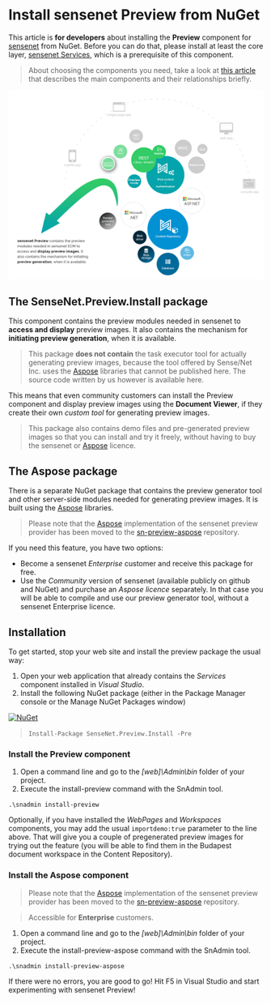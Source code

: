 # Install sensenet Preview from NuGet

This article is **for developers** about installing the **Preview** component for [sensenet](https://github.com/SenseNet) from NuGet. Before you can do that, please install at least the core layer, [sensenet Services](/docs/install-sn-from-nuget), which is a prerequisite of this component.

>About choosing the components you need, take a look at [this article](/docs/sensenet-components) that describes the main components and their relationships briefly.

![sensenet Preview](https://github.com/SenseNet/sn-resources/raw/master/images/sn-components/sn-components_preview.png "sensenet Preview")

## The SenseNet.Preview.Install package
This component contains the preview modules needed in sensenet to **access and display** preview images. It also contains the mechanism for **initiating preview generation**, when it is available.

> This package **does not contain** the task executor tool for actually generating preview images, because the tool offered by Sense/Net Inc. uses the [Aspose](http://aspose.com) libraries that cannot be published here. The source code written by us however is available here.

This means that even community customers can install the Preview component and display preview images using the **Document Viewer**, if they create their own *custom tool* for generating preview images.

> This package also contains demo files and pre-generated preview images so that you can install and try it freely, without having to buy the sensenet or [Aspose](http://aspose.com) licence.

## The Aspose package
There is a separate NuGet package that contains the preview generator tool and other server-side modules needed for generating preview images. It is built using the [Aspose](http://aspose.com) libraries. 

> Please note that the [Aspose](http://aspose.com) implementation of the sensenet preview provider has been moved to the [sn-preview-aspose](https://github.com/SenseNet/sn-preview-aspose) repository.

If you need this feature, you have two options:

- Become a sensenet *Enterprise* customer and receive this package for free.
- Use the *Community* version of sensenet (available publicly on github and NuGet) and purchase an *Aspose licence* separately. In that case you will be able to compile and use our preview generator tool, without a sensenet Enterprise licence.

## Installation
To get started, stop your web site and install the preview package the usual way:

1. Open your web application that already contains the *Services* component installed in *Visual Studio*.
2. Install the following NuGet package (either in the Package Manager console or the Manage NuGet Packages window)

[![NuGet](https://img.shields.io/nuget/v/SenseNet.Preview.Install.svg)](https://www.nuget.org/packages/SenseNet.Preview.Install)

> `Install-Package SenseNet.Preview.Install -Pre`

### Install the Preview component
1. Open a command line and go to the *[web]\Admin\bin* folder of your project.
2. Execute the install-preview command with the SnAdmin tool.

```text
.\snadmin install-preview
```

Optionally, if you have installed the *WebPages* and *Workspaces* components, you may add the usual `importdemo:true` parameter to the line above. That will give you a couple of pregenerated preview images for trying out the feature (you will be able to find them in the Budapest document workspace in the Content Repository).

### Install the Aspose component

> Please note that the [Aspose](http://aspose.com) implementation of the sensenet preview provider has been moved to the [sn-preview-aspose](https://github.com/SenseNet/sn-preview-aspose) repository.

> Accessible for **Enterprise** customers.

1. Open a command line and go to the *[web]\Admin\bin* folder of your project.
2. Execute the install-preview-aspose command with the SnAdmin tool.

```text
.\snadmin install-preview-aspose
```


If there were no errors, you are good to go! Hit F5 in Visual Studio and start experimenting with sensenet Preview!